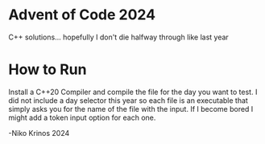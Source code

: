 # Advent of Code 2024
C++ solutions... hopefully I don't die halfway through like last year

# How to Run
Install a C++20 Compiler and compile the file for the day you want to test.
I did not include a day selector this year so each file is an executable that simply asks you for the name of the file with the input.
If I become bored I might add a token input option for each one.

-Niko Krinos 2024
